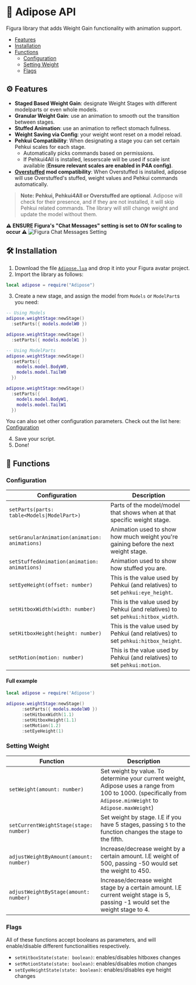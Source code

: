 # 🍔 Adipose API 
Figura library that adds Weight Gain functionality with animation support.

- [Features](#️-features)
- [Installation](#️-installation)
- [Functions](#-functions)
  - [Configuration](#configuration)
  - [Setting Weight](#setting-weight)
  - [Flags](#flags)

## ⚙️ Features
- **Staged Based Weight Gain**: designate Weight Stages with different modelparts or even whole models.
- **Granular Weight Gain**: use an animation to smooth out the transition between stages.
- **Stuffed Animation**: use an animation to reflect stomach fullness.
- **Weight Saving via Config**: your weight wont reset on a model reload.
- **Pehkui Compatibility**: When designating a stage you can set certain Pehkui scales for each stage.
  - Automatically picks commands based on permissions.
  - If Pehkui4All is installed, lesserscale will be used if scale isnt available (**Ensure relevant scales are enabled in P4A config)**.
- **[Overstuffed](https://forum.weightgaming.com/t/overstuffed-an-actual-working-minecraft-weight-gain-mod/47948) mod compatibility**: When Overstuffed is installed, adipose will use Overstuffed's stuffed, weight values and Pehkui commands automatically.

> **Note: Pehkui, Pehkui4All or Overstuffed are optional**. Adipose will check for their presence, and if they are not installed, it will skip Pehkui related commands. The library will still change weight and update the model without them.

**⚠ ENSURE Figura's "Chat Messages" setting is set to _ON_ for scaling to occur ⚠**
![Figura Chat Messages Setting](https://github.com/user-attachments/assets/210014bc-9efc-40c7-908d-6aba5c42277c)

## 🛠️ Installation

1. Download the file [`Adipose.lua`](https://github.com/Tyrus5255/Adipose-API/blob/15b73dac8e77e5a7117cf1bcc6e2034bfa7e36e1/Adipose.lua) and drop it into your Figura avatar project.
2. Import the library as follows: 
```lua
local adipose = require("Adipose")
```
3. Create a new stage, and assign the model from `Models` or `ModelPart`s you need:
```lua
-- Using Models
adipose.weightStage:newStage()
  :setParts({ models.modelW0 })

adipose.weightStage:newStage()
  :setParts({ models.modelW1 })
```

```lua
-- Using ModelParts
adipose.weightStage:newStage()
  :setParts({ 
    models.model.BodyW0,
    models.model.TailW0
  })

adipose.weightStage:newStage()
  :setParts({
    models.model.BodyW1,
    models.model.TailW1
  })
```

You can also set other configuration parameters. Check out the list here: [Configuration](#-stage-configuration)

4. Save your script.
5. Done!

## 📃 Functions

### Configuration

| Configuration                                 | Description                                                                         |
|-----------------------------------------------|-------------------------------------------------------------------------------------|
| `setParts(parts: table<Models\|ModelPart>)`   | Parts of the model/model that shows when at that specific weight stage.             |
| `setGranularAnimation(animation: animations)` | Animation used to show how much weight you're gaining before the next weight stage. |
| `setStuffedAnimation(animation: animations)`  | Animation used to show how stuffed you are.                                         |
| `setEyeHeight(offset: number)`                | This is the value used by Pehkui (and relatives) to set `pehkui:eye_height`.        |
| `setHitboxWidth(width: number)`               | This is the value used by Pehkui (and relatives) to set `pehkui:hitbox_width`.      |
| `setHitboxHeight(height: number)`             | This is the value used by Pehkui (and relatives) to set `pehkui:hitbox_height`.     |
| `setMotion(motion: number)`                   | This is the value used by Pehkui (and relatives) to set `pehkui:motion`.            |

#### Full example
```lua
local adipose = require('Adipose')
```

```lua
adipose.weightStage:newStage()
      :setParts({ models.modelW0 })
      :setHitboxWidth(1.1)
      :setHitboxHeight(1.1)
      :setMotion(1.2)
      :setEyeHeight(1)
```

### Setting Weight

| Function                               | Description                                                                                                                                                  |
|----------------------------------------|--------------------------------------------------------------------------------------------------------------------------------------------------------------|
| `setWeight(amount: number)`            | Set weight by value. To determine your current weight, Adipose uses a range from 100 to 1000. (specifically from `Adipose.minWeight` to `Adipose.maxWeight`) |
| `setCurrentWeightStage(stage: number)` | Set weight by stage. I.E if you have 5 stages, passing `5` to the function changes the stage to the fifth.                                                   |
| `adjustWeightByAmount(amount: number)` | Increase/decrease weight by a certain amount. I.E weight of 500, passing -50 would set the weight to 450.                                                    |
| `adjustWeightByStage(amount: number)`  | Increase/decrease weight stage by a certain amount. I.E current weight stage is 5, passing -1 would set the weight stage to 4.                               |

### Flags

All of these functions accept booleans as parameters, and will enable/disable different functionalities respectively.

- `setHitboxState(state: boolean)`: enables/disables hitboxes changes
- `setMotionState(state: boolean)`: enables/disables motion changes
- `setEyeHeightState(state: boolean)`: enables/disables eye height changes
